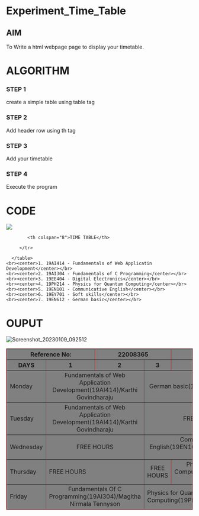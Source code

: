 # Experiment_Time_Table

## AIM
To Write a html webpage page to display your timetable.

# ALGORITHM
### STEP 1
create a simple table using table tag
### STEP 2
Add header row using th tag
### STEP 3
Add your timetable
### STEP 4
Execute the program

# CODE
<!DOCTYPE html>
<html>

   <head>
      <title>TIME TABLE</title>
   </head>

   <body>
 <img src="logo.png"></img>
      <table border = "1" cellspacing="1" bordercolor="brown" bgcolor="grey">
         <tr>
       
            <th colspan="8">TIME TABLE</th>

         </tr>
 <tr>
  <th colspan="2">Reference No:</th>
         <th colspan="2">22008365</th>
  <th colspan="2">Name: </th>
  <th colspan="2">KISHORE.N</th>
 </tr>
         <tr>
            <th>DAYS</th>
            <th>1</th>
            <th>2</th>
            <th>3</th>
            <th>4</th>
            <th>5</th>
            <th>6</th>
            <th>7</th>
            <th>8</th> 
            <th>9</th>
         </tr>
       
 
  <tr>
             <td>Monday</td>
             <td colspan="2"><center>Fundamentals of Web Application Development(19AI414)/Karthi Govindharaju</center></td>
             <td colspan="2"><center>German basic(19EN612)/Varghese Y</center></td>
             <td><center>Mentoring(ECA-M-AIDS)/Lavanya G</center></td>
             <td colspan="2"><center>Fundamentals Of C Programming(19AI304)/Magitha Nirmala Tennyson</center></td>
</tr>
<tr>
             <td>Tuesday</td>
             <td colspan="2"><center>Fundamentals of Web Application Development(19AI414)/Karthi Govindharaju</center></td>
             <td colspan="2"><center>FREE HOURS</center></td>
             <td><center>LUNCH BREAK</center></td>
             <td colspan="2"<center>Digital Electronics(19EE404)/Anishkumar J</center></td>
</tr>
<tr>
             <td>Wednesday</td>
             <td colspan="2"><center>FREE HOURS</center></td>
             <td colspan="2"><center>Communicative English(19EN101)/Freeda Rajakumar R</center></td>
             <td><center>LUNCH BREAK</center></td>
             <td colspan="2"><center>Digital Electronics(19EE404)/Anishkumar J</center></td>
             <td colspan="2"><center>German basic(19EN612)/Varghese Y</center></td>
</tr>
  <tr>
             <td>Thursday</td>
             <td colspan="2"<center>FREE HOURS</center></td>
             <td colspan="1"><center>FREE HOURS</center></td>
             <td colspan="1"><center>Physics for Quantum Computing(19PH214)/Ramki C</center></td>
             <td><center>LUNCH BREAK</center></td>
             <td colspan="2"><center>FREEHOURS</center></td>
             <td colspan="2"><center>Soft Skills(19EY701)/Sneha Priya P</center></td>
</tr>
<tr>
             <td>Friday</td>
             <td colspan="2"><center>Fundamentals Of C Programming(19AI304)/Magitha Nirmala Tennyson</center></td>
             <td colspan="2"><center></center>Physics for Quantum Computing(19PH214)/Ramki C</td>
             <td><center>LUNCH BREAK</center></td>
             <td colspan="2"><center>Fundamentals of Web Application Development(19AI414)/Karthi Govindharaju</center></td>
             <td colspan="2"><center>Communicative English(19EN101)/Freeda Rajakumar R</center></td>
</tr>

 
        
      </table>
    <br><center>1. 19AI414 - Fundamentals of Web Applicatin Development</center></br>
    <br><center>2. 19AI304 - Fundamentals of C Programming</center></br>
    <br><center>3. 19EE404 - Digital Electronics</center></br>
    <br><center>4. 19PH214 - Physics for Quantum Computing</center></br>
    <br><center>5. 19EN101 - Communicative English</center></br>
    <br><center>6. 19EY701 - Soft skills</center></br>
    <br><center>7. 19EN612 - German basic</center></br>
    
      
     
   </body>
</html>

# OUPUT
![Screenshot_20230109_092512](https://user-images.githubusercontent.com/118707090/211453863-c1eda069-bdc1-43b1-aa9a-2085a3345a2f.png)

